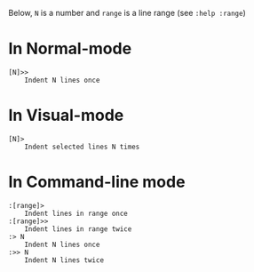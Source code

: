 Below, `N` is a number and `range` is a line range (see `:help :range`)

# In Normal-mode
	[N]>>
		Indent N lines once

# In Visual-mode
	[N]>
		Indent selected lines N times

# In Command-line mode
	:[range]>
		Indent lines in range once
	:[range]>>
		Indent lines in range twice
	:> N
		Indent N lines once
	:>> N
		Indent N lines twice
